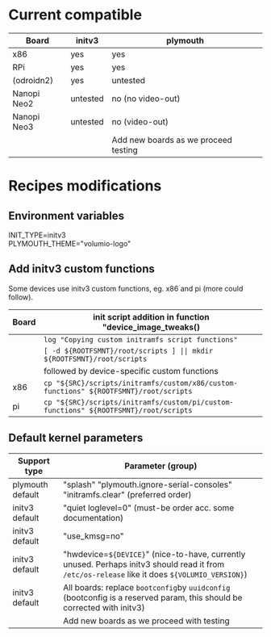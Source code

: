 
# Current compatible

|Board|initv3|plymouth|
|---|---|---|
x86| yes|yes
RPi| yes|yes
(odroidn2) |yes| untested 
Nanopi Neo2|untested|no (no video-out)
Nanopi Neo3|untested|no (video-out)
|||Add new boards as we proceed testing

# Recipes modifications

## Environment variables
INIT_TYPE=initv3  
PLYMOUTH_THEME="volumio-logo"

## Add initv3 custom functions
Some devices use initv3 custom functions, eg. x86 and pi (more could follow).

|Board|init script addition in function "device_image_tweaks()|
|---|---|
||```log "Copying custom initramfs script functions"```
||```[ -d ${ROOTFSMNT}/root/scripts ] \|\| mkdir ${ROOTFSMNT}/root/scripts```
||followed by device-specific custom functions
|x86|```cp "${SRC}/scripts/initramfs/custom/x86/custom-functions" ${ROOTFSMNT}/root/scripts```
|pi|```cp "${SRC}/scripts/initramfs/custom/pi/custom-functions" ${ROOTFSMNT}/root/scripts```

## Default kernel parameters

|Support type|Parameter (group)
|---|---|
|plymouth default|"splash" "plymouth.ignore-serial-consoles" "initramfs.clear" (preferred order)
|initv3 default|"quiet loglevel=0" (must-be order acc. some documentation)
|initv3 default|"use_kmsg=no"
|initv3 default|"hwdevice=```${DEVICE}```" (nice-to-have, currently unused. Perhaps initv3 should read it from ```/etc/os-release``` like it does ```${VOLUMIO_VERSION}```)
|initv3 default|All boards: replace ```bootconfig```by ```uuidconfig``` (bootconfig is a reserved param, this should be corrected with initv3)
||Add new boards as we proceed with testing||
